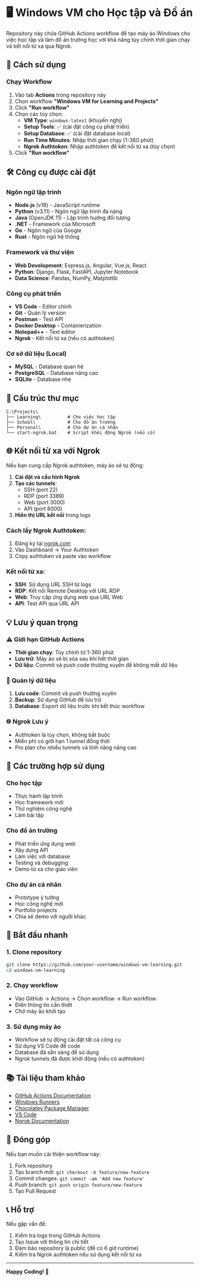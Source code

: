 # 🖥️ Windows VM cho Học tập và Đồ án

Repository này chứa GitHub Actions workflow để tạo máy ảo Windows cho việc học tập và làm đồ án trường học với khả năng tùy chỉnh thời gian chạy và kết nối từ xa qua Ngrok.

## 🚀 Cách sử dụng

### Chạy Workflow

1. Vào tab **Actions** trong repository này
2. Chọn workflow **"Windows VM for Learning and Projects"**
3. Click **"Run workflow"**
4. Chọn các tùy chọn:
   - **VM Type**: `windows-latest` (khuyến nghị)
   - **Setup Tools**: ✅ (cài đặt công cụ phát triển)
   - **Setup Database**: ✅ (cài đặt database local)
   - **Run Time Minutes**: Nhập thời gian chạy (1-360 phút)
   - **Ngrok Authtoken**: Nhập authtoken để kết nối từ xa (tùy chọn)
5. Click **"Run workflow"**

## 🛠️ Công cụ được cài đặt

### Ngôn ngữ lập trình
- **Node.js** (v18) - JavaScript runtime
- **Python** (v3.11) - Ngôn ngữ lập trình đa năng
- **Java** (OpenJDK 11) - Lập trình hướng đối tượng
- **.NET** - Framework của Microsoft
- **Go** - Ngôn ngữ của Google
- **Rust** - Ngôn ngữ hệ thống

### Framework và thư viện
- **Web Development**: Express.js, Angular, Vue.js, React
- **Python**: Django, Flask, FastAPI, Jupyter Notebook
- **Data Science**: Pandas, NumPy, Matplotlib

### Công cụ phát triển
- **VS Code** - Editor chính
- **Git** - Quản lý version
- **Postman** - Test API
- **Docker Desktop** - Containerization
- **Notepad++** - Text editor
- **Ngrok** - Kết nối từ xa (nếu có authtoken)

### Cơ sở dữ liệu (Local)
- **MySQL** - Database quan hệ
- **PostgreSQL** - Database nâng cao
- **SQLite** - Database nhẹ

## 📁 Cấu trúc thư mục

```
C:\Projects\
├── Learning\          # Cho việc học tập
├── School\            # Cho đồ án trường
├── Personal\          # Cho dự án cá nhân
└── start-ngrok.bat    # Script khởi động Ngrok (nếu có)
```

## 🌐 Kết nối từ xa với Ngrok

Nếu bạn cung cấp Ngrok authtoken, máy ảo sẽ tự động:

1. **Cài đặt và cấu hình Ngrok**
2. **Tạo các tunnels**:
   - SSH (port 22)
   - RDP (port 3389)
   - Web (port 3000)
   - API (port 8000)
3. **Hiển thị URL kết nối** trong logs

### Cách lấy Ngrok Authtoken:
1. Đăng ký tại [ngrok.com](https://ngrok.com)
2. Vào Dashboard → Your Authtoken
3. Copy authtoken và paste vào workflow

### Kết nối từ xa:
- **SSH**: Sử dụng URL SSH từ logs
- **RDP**: Kết nối Remote Desktop với URL RDP
- **Web**: Truy cập ứng dụng web qua URL Web
- **API**: Test API qua URL API

## 💡 Lưu ý quan trọng

### ⚠️ Giới hạn GitHub Actions
- **Thời gian chạy**: Tùy chỉnh từ 1-360 phút
- **Lưu trữ**: Máy ảo sẽ bị xóa sau khi hết thời gian
- **Dữ liệu**: Commit và push code thường xuyên để không mất dữ liệu

### 🔄 Quản lý dữ liệu
1. **Lưu code**: Commit và push thường xuyên
2. **Backup**: Sử dụng GitHub để lưu trữ
3. **Database**: Export dữ liệu trước khi kết thúc workflow

### 🌐 Ngrok Lưu ý
- Authtoken là tùy chọn, không bắt buộc
- Miễn phí có giới hạn 1 tunnel đồng thời
- Pro plan cho nhiều tunnels và tính năng nâng cao

## 🎯 Các trường hợp sử dụng

### Cho học tập
- Thực hành lập trình
- Học framework mới
- Thử nghiệm công nghệ
- Làm bài tập

### Cho đồ án trường
- Phát triển ứng dụng web
- Xây dựng API
- Làm việc với database
- Testing và debugging
- Demo từ xa cho giáo viên

### Cho dự án cá nhân
- Prototype ý tưởng
- Học công nghệ mới
- Portfolio projects
- Chia sẻ demo với người khác

## 🚀 Bắt đầu nhanh

### 1. Clone repository
```bash
git clone https://github.com/your-username/windows-vm-learning.git
cd windows-vm-learning
```

### 2. Chạy workflow
- Vào GitHub → Actions → Chọn workflow → Run workflow
- Điền thông tin cần thiết
- Chờ máy ảo khởi tạo

### 3. Sử dụng máy ảo
- Workflow sẽ tự động cài đặt tất cả công cụ
- Sử dụng VS Code để code
- Database đã sẵn sàng để sử dụng
- Ngrok tunnels đã được khởi động (nếu có authtoken)

## 📚 Tài liệu tham khảo

- [GitHub Actions Documentation](https://docs.github.com/en/actions)
- [Windows Runners](https://docs.github.com/en/actions/using-github-hosted-runners/about-github-hosted-runners#supported-runners-and-hardware-resources)
- [Chocolatey Package Manager](https://chocolatey.org/)
- [VS Code](https://code.visualstudio.com/)
- [Ngrok Documentation](https://ngrok.com/docs)

## 🤝 Đóng góp

Nếu bạn muốn cải thiện workflow này:

1. Fork repository
2. Tạo branch mới: `git checkout -b feature/new-feature`
3. Commit changes: `git commit -am 'Add new feature'`
4. Push branch: `git push origin feature/new-feature`
5. Tạo Pull Request

## 📞 Hỗ trợ

Nếu gặp vấn đề:
1. Kiểm tra logs trong GitHub Actions
2. Tạo Issue với thông tin chi tiết
3. Đảm bảo repository là public (để có 6 giờ runtime)
4. Kiểm tra Ngrok authtoken nếu sử dụng kết nối từ xa

---

**Happy Coding! 🎉**
